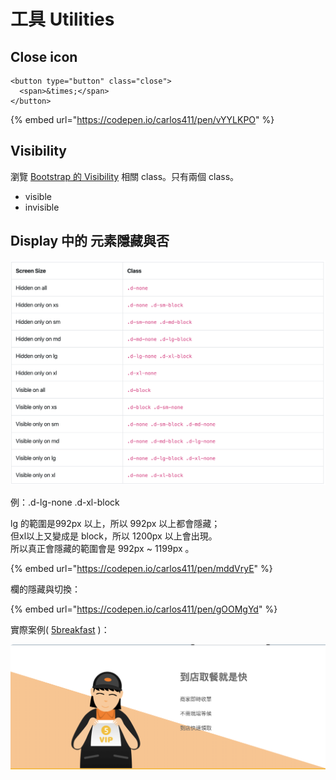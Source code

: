 # 工具 Utilities

## Close icon

```markup
<button type="button" class="close">
  <span>&times;</span>
</button>
```

{% embed url="https://codepen.io/carlos411/pen/vYYLKPO" %}

## Visibility

瀏覽 [Bootstrap 的 Visibility](https://getbootstrap.com/docs/4.3/utilities/visibility/) 相關 class。只有兩個 class。

* visible
* invisible

## Display 中的 元素隱藏與否

![](../../.gitbook/assets/display_hide.png)

例：.d-lg-none .d-xl-block

lg 的範圍是992px 以上，所以 992px 以上都會隱藏；  
但xl以上又變成是 block，所以 1200px 以上會出現。  
所以真正會隱藏的範圍會是 992px ~ 1199px 。

{% embed url="https://codepen.io/carlos411/pen/mddVryE" %}

欄的隱藏與切換：

{% embed url="https://codepen.io/carlos411/pen/gOOMgYd" %}



實際案例\( [5breakfast](https://5breakfast.com/) \)：

![](../../.gitbook/assets/dao-dian-qu-can-jiu-shi-kuai-tu-shi.png)



